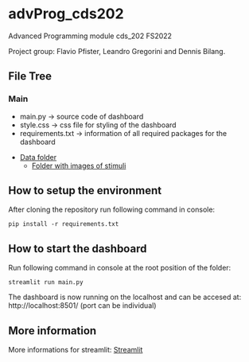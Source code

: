 # advProg_cds202
Advanced Programming module cds_202 FS2022

Project group: Flavio Pfister, Leandro Gregorini and Dennis Bilang.

## File Tree
### Main
- main.py -> source code of dashboard
- style.css -> css file for styling of the dashboard
- requirements.txt -> information of all required packages for the dashboard
* [Data folder](./MetroMapsEyeTracking)
  * [Folder with images of stimuli](./MetroMapsEyeTracking/stimuli)

## How to setup the environment
After cloning the repository run following command in console:
```
pip install -r requirements.txt
```

## How to start the dashboard
Run following command in console at the root position of the folder:
```
streamlit run main.py
```
The dashboard is now running on the localhost and can be accesed at: http://localhost:8501/ (port can be individual)

## More information
More informations for streamlit: [Streamlit](https://docs.streamlit.io/library/get-started/main-concepts)
